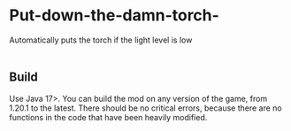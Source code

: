 # Put-down-the-damn-torch-
Automatically puts the torch if the light level is low
<br>
<br>
## Build
Use Java 17>. You can build the mod on any version of the game, from 1.20.1 to the latest. There should be no critical errors, because there are no functions in the code that have been heavily modified.
